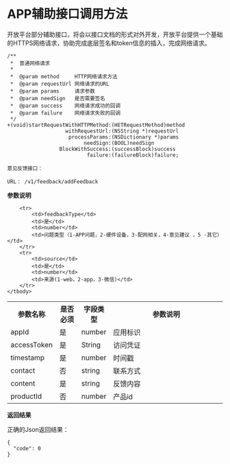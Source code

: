 # APP辅助接口调用方法

开放平台部分辅助接口，将会以接口文档的形式对外开发，开放平台提供一个基础的HTTPS网络请求，协助完成底层签名和token信息的插入，完成网络请求。

```
/**
 *  普通网络请求
 *
 *  @param method     HTTP网络请求方法
 *  @param requestUrl 网络请求的URL
 *  @param params     请求参数
 *  @param needSign   是否需要签名
 *  @param success    网络请求成功的回调
 *  @param failure    网络请求失败的回调
 */
+(void)startRequestWithHTTPMethod:(HETRequestMethod)method
                   withRequestUrl:(NSString *)requestUrl
                    processParams:(NSDictionary *)params
                         needSign:(BOOL)needSign
                 BlockWithSuccess:(successBlock)success
                          failure:(failureBlock)failure;
```

```
意见反馈接口：

URL： /v1/feedback/addFeedback
```

**参数说明**

<table width="100%" style="border-spacing: 0; border-collapse: collapse;cellsapacing:0;">
	<tbody>
		<tr>
			<th width="16%">参数名称</th>
			<th width="11%">是否必须</th>
			<th width="11%">字段类型</th>
			<th width="62%">参数说明</th>
		</tr>
		<tr>
			<td>appId</td>
			<td>是</td>
			<td>number</td>
			<td>应用标识</td>
		</tr>
		<tr>
			<td>accessToken</td>
			<td>是</td>
			<td>String</td>
			<td>访问凭证</td>
		</tr>
		<tr>
			<td>timestamp</td>
			<td>是</td>
			<td>number</td>
			<td>时间戳</td>
		</tr>
		<tr>
			<td>contact</td>
			<td>否</td>
			<td>string</td>
			<td>联系方式</td>
		</tr>
		<tr>
			<td>content</td>
			<td>是</td>
			<td>string</td>
			<td>反馈内容</td>
		</tr>
		<tr>
			<td>productId</td>
			<td>否</td>
			<td>number</td>
			<td>产品id</td>
		</tr>	

		<tr>
			<td>feedbackType</td>
			<td>是</td>
			<td>number</td>
			<td>问题类型（1-APP问题，2-硬件设备，3-配网相关，4-意见建议 ，5 -其它）</td>
		</tr>	
		<tr>
			<td>source</td>
			<td>是</td>
			<td>number</td>
			<td>来源(1-web，2-app，3-微信)</td>
		</tr>
	</tbody>
</table>

**返回结果**

正确的Json返回结果：

	{
	  "code": 0
	}
